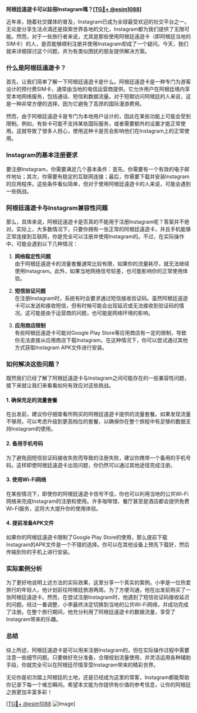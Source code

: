 **阿根廷遠遊卡可以註冊Instagram嗎？[[TG💪+ @esim1088](https://t.me/s/esim1088)]**

近年来，随着社交媒体的普及，Instagram已成为全球最受欢迎的社交平台之一。无论是分享生活点滴还是探索世界各地的文化，Instagram都为我们提供了无限可能。然而，对于一些旅行者来说，尤其是那些使用阿根廷遠遊卡（即阿根廷当地的SIM卡）的人，是否能够顺利注册并使用Instagram却成了一个疑问。今天，我们就来详细探讨这个问题，并为有类似困扰的朋友提供解决方案。

### 什么是阿根廷遠遊卡？

首先，让我们简单了解一下阿根廷遠遊卡是什么。阿根廷遠遊卡是一种专门为游客设计的预付费SIM卡，通常由当地的电信运营商提供。它允许用户在阿根廷境内享受本地网络服务，包括通话、短信和数据流量。对于短期访问阿根廷的人来说，这是一种非常方便的选择，因为它避免了高昂的国际漫游费用。

然而，由于阿根廷遠遊卡是专门为本地用户设计的，因此在某些功能上可能会受到限制。例如，有些卡可能不支持某些国际服务，或者需要额外的设置才能正常使用。这就导致了很多人担心，使用这种卡是否会影响他们在Instagram上的正常使用。

### Instagram的基本注册要求

要注册Instagram，你需要满足几个基本条件：首先，你需要有一个有效的电子邮件地址；其次，你需要有稳定的互联网连接；最后，你需要下载并安装Instagram的应用程序。这些条件看似简单，但对于使用阿根廷遠遊卡的人来说，可能会遇到一些挑战。

### 阿根廷遠遊卡与Instagram兼容性问题

那么，具体来说，阿根廷遠遊卡是否真的不能用于注册Instagram呢？答案并不绝对。实际上，大多数情况下，只要你拥有一张正常的阿根廷遠遊卡，并且手机能够正常连接到互联网，你是完全可以注册并使用Instagram的。不过，在实际操作中，可能会遇到以下几种情况：

1. **网络稳定性问题**  
   由于阿根廷遠遊卡的流量套餐通常比较有限，如果你的流量耗尽，就无法继续使用Instagram。此外，如果当地网络信号较差，也可能影响你的正常使用体验。

2. **短信验证问题**  
   在注册Instagram时，系统有时会要求通过短信接收验证码。虽然阿根廷遠遊卡可以发送和接收短信，但有时候可能会出现延迟或无法接收到验证码的情况。这可能是由于运营商的问题，也可能是网络环境的影响。

3. **应用商店限制**  
   有些阿根廷遠遊卡可能对Google Play Store等应用商店有一定的限制，导致你无法直接从应用商店下载Instagram。在这种情况下，你可以尝试通过其他方式获取Instagram APK文件进行安装。

### 如何解决这些问题？

既然我们已经了解了阿根廷遠遊卡与Instagram之间可能存在的一些兼容性问题，接下来就让我们来看看如何有效应对这些挑战。

#### 1. 确保充足的流量套餐
在出发前，建议你仔细查看所购买的阿根廷遠遊卡提供的流量套餐。如果发现流量不够用，可以考虑升级到更高档位的套餐，以确保你在整个旅程中有足够的数据支持Instagram的使用。

#### 2. 备用手机号码
为了避免因短信验证码接收失败而导致的注册失败，建议你携带一个备用的手机号码。这样即使阿根廷遠遊卡出现问题，你仍然可以通过其他途径完成注册。

#### 3. 使用Wi-Fi网络
在某些情况下，即使你的阿根廷遠遊卡信号不佳，你也可以利用当地的公共Wi-Fi网络来完成Instagram的注册和使用。许多咖啡馆、餐厅甚至是酒店都会提供免费Wi-Fi服务，这将大大提升你的使用体验。

#### 4. 提前准备APK文件
如果你的阿根廷遠遊卡限制了Google Play Store的使用，那么提前下载Instagram的APK文件是一个不错的选择。你可以在其他设备上预先下载好，然后传输到你的手机上进行安装。

### 实际案例分析

为了更好地说明上述方法的实际效果，这里分享一个真实的案例。小李是一位热爱旅行的年轻人，他计划前往阿根廷旅游两周。为了方便沟通，他在出发前购买了一张阿根廷遠遊卡。然而，在尝试注册Instagram时，他遇到了短信验证码接收延迟的问题。经过一番调整，小李最终决定切换到当地的公共Wi-Fi网络，并成功完成了注册。在整个旅行期间，他充分利用了阿根廷遠遊卡的数据流量，享受了Instagram带来的乐趣。

### 总结

综上所述，阿根廷遠遊卡是可以用来注册Instagram的，但在实际操作过程中需要注意一些细节问题。只要做好充分准备，合理规划流量使用，并灵活运用各种辅助手段，你就完全可以在阿根廷尽情享受Instagram带来的精彩世界。

无论你是初次踏上阿根廷的土地，还是已经成为这里的常客，Instagram都能帮助你记录下每一个难忘瞬间。希望本文能为你提供有价值的参考信息，让你的阿根廷之旅更加丰富多彩！  

[[TG💪+ @esim1088](https://t.me/s/esim1088) ![Image](https://i.postimg.cc/4NQfJmqS/Snipaste-2025-05-13-00-14-12.png)]